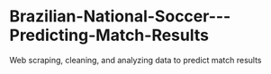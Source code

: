 # Brazilian-National-Soccer---Predicting-Match-Results
Web scraping, cleaning, and analyzing data to predict match results
